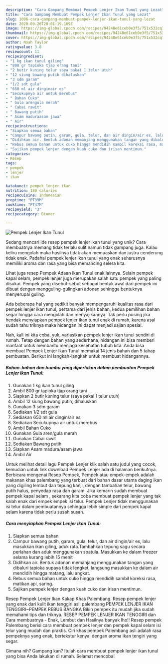 ```yaml
---
description: "Cara Gampang Membuat Pempek Lenjer Ikan Tunul yang Lezat"
title: "Cara Gampang Membuat Pempek Lenjer Ikan Tunul yang Lezat"
slug: 1096-cara-gampang-membuat-pempek-lenjer-ikan-tunul-yang-lezat
date: 2020-09-26T20:01:19.169Z
image: https://img-global.cpcdn.com/recipes/94248e61ceb0e3f5/751x532cq70/pempek-lenjer-ikan-tunul-foto-resep-utama.jpg
thumbnail: https://img-global.cpcdn.com/recipes/94248e61ceb0e3f5/751x532cq70/pempek-lenjer-ikan-tunul-foto-resep-utama.jpg
cover: https://img-global.cpcdn.com/recipes/94248e61ceb0e3f5/751x532cq70/pempek-lenjer-ikan-tunul-foto-resep-utama.jpg
author: Noah Taylor
ratingvalue: 3.8
reviewcount: 11
recipeingredient:
- "1 kg ikan tunul giling"
- "800 gr tapioka tjap orang tani"
- "2 butir kuning telur saya pakai 1 telur utuh"
- "12 siung bawang putih dihaluskan"
- "3 sdm garam"
- "1/2 sdt gula"
- "650 ml air dinginair es"
- "Secukupnya air untuk merebus"
- " Bahan Cuko"
- " Gula arengula merah"
- " Cabai rawit"
- " Bawang putih"
- " Asam maduraasam jawa"
- " Air"
recipeinstructions:
- "Siapkan semua bahan"
- "Campur bawang putih, garam, gula, telur, dan air dingin/air es, lalu masukkan ikan giling, aduk rata.Tambahkan tepung sagu secara perlahan dan aduk menggunakan spatula. Masukkan ke dalam freezer selama kurang lebih 15 menit"
- "Didihkan air. Bentuk adonan memanjang menggunakan tangan yang dibaluri tapioka supaya tidak lengket, langsung masukkan ke dalam air mendidih hingga matang, lalu angkat."
- "Rebus semua bahan untuk cuko hingga mendidih sambil koreksi rasa, matikan api, saring."
- "Sajikan pempek lenjer dengan kuah cuko dan irisan mentimun."
categories:
- Resep
tags:
- pempek
- lenjer
- ikan

katakunci: pempek lenjer ikan 
nutrition: 180 calories
recipecuisine: Indonesian
preptime: "PT39M"
cooktime: "PT47M"
recipeyield: "3"
recipecategory: Dinner

---
```



![Pempek Lenjer Ikan Tunul](https://img-global.cpcdn.com/recipes/94248e61ceb0e3f5/751x532cq70/pempek-lenjer-ikan-tunul-foto-resep-utama.jpg)

Sedang mencari ide resep pempek lenjer ikan tunul yang unik? Cara membuatnya memang tidak terlalu sulit namun tidak gampang juga. Kalau keliru mengolah maka hasilnya tidak akan memuaskan dan justru cenderung tidak enak. Padahal pempek lenjer ikan tunul yang enak seharusnya memiliki aroma dan rasa yang bisa memancing selera kita.

Lihat juga resep Pempek Adaan Ikan Tunul enak lainnya. Selain pempek kapal selam, pempek lenjer juga merupakan salah satu pempek yang paling disukai. Pempek yang disebut-sebut sebagai bentuk awal dari pempek ini dibuat dengan mengguling-gulingkan adonan sehingga bentuknya menyerupai guling.

Ada beberapa hal yang sedikit banyak mempengaruhi kualitas rasa dari pempek lenjer ikan tunul, pertama dari jenis bahan, kedua pemilihan bahan segar hingga cara mengolah dan menyajikannya. Tak perlu pusing jika hendak menyiapkan pempek lenjer ikan tunul enak di rumah, karena asal sudah tahu triknya maka hidangan ini dapat menjadi sajian spesial.


Nah, kali ini kita coba, yuk, variasikan pempek lenjer ikan tunul sendiri di rumah. Tetap dengan bahan yang sederhana, hidangan ini bisa memberi manfaat untuk membantu menjaga kesehatan tubuh kita. Anda bisa membuat Pempek Lenjer Ikan Tunul memakai 14 jenis bahan dan 5 tahap pembuatan. Berikut ini langkah-langkah untuk membuat hidangannya.

<!--inarticleads1-->

##### Bahan-bahan dan bumbu yang diperlukan dalam pembuatan Pempek Lenjer Ikan Tunul:

1. Gunakan 1 kg ikan tunul giling
1. Ambil 800 gr tapioka tjap orang tani
1. Siapkan 2 butir kuning telur (saya pakai 1 telur utuh)
1. Ambil 12 siung bawang putih, dihaluskan
1. Gunakan 3 sdm garam
1. Sediakan 1/2 sdt gula
1. Sediakan 650 ml air dingin/air es
1. Sediakan Secukupnya air untuk merebus
1. Ambil  Bahan Cuko
1. Gunakan  Gula aren/gula merah
1. Gunakan  Cabai rawit
1. Sediakan  Bawang putih
1. Siapkan  Asam madura/asam jawa
1. Ambil  Air


Untuk melihat detail lagu Pempek Lenjer klik salah satu judul yang cocok, kemudian untuk link download Pempek Lenjer ada di halaman berikutnya. Berbicara mengenai Resep Pempek, Pempek atau empek-empek adalah makanan khas palembang yang terbuat dari bahan dasar utama daging ikan yang digiling lembut dan tepung kanji, dengan tambahan telur, bawang putih halus, penyedap rasa dan garam. Jika kemarin sudah membuat pempek kapal selam , sekarang kita coba membuat pempek lenjer yang tak kalah enak dari empek empek isi telur. Pempek Lenjer tidak menggunakan isi telur dalam pembuatannya sehingga lebih simple dari pempek kapal selam karena tidak perlu susah susah. 

<!--inarticleads2-->

##### Cara menyiapkan Pempek Lenjer Ikan Tunul:

1. Siapkan semua bahan
1. Campur bawang putih, garam, gula, telur, dan air dingin/air es, lalu masukkan ikan giling, aduk rata.Tambahkan tepung sagu secara perlahan dan aduk menggunakan spatula. Masukkan ke dalam freezer selama kurang lebih 15 menit
1. Didihkan air. Bentuk adonan memanjang menggunakan tangan yang dibaluri tapioka supaya tidak lengket, langsung masukkan ke dalam air mendidih hingga matang, lalu angkat.
1. Rebus semua bahan untuk cuko hingga mendidih sambil koreksi rasa, matikan api, saring.
1. Sajikan pempek lenjer dengan kuah cuko dan irisan mentimun.


Resep Pempek Lenjer Ikan Kakap Khas Palembang. Resep pempek lenjer yang enak dari kulit ikan tenggiri asli palembang PEMPEK LENJER IKAN TENGGIRI~PEMPEK REBUS BANGKA Bikin pempek itu mudah jika sudah memahami tips dan triknya. RESEP PEMPEK LENJER IKAN TENGGIRI dan Cara membuatnya - Enak, Lembut dan Hasilnya banyak lho‼️ Resep pempek Palembang berisi cara membuat pempek lenjer dan pempek kapal selam isi telur yang mudah dan praktis. Ciri khas pempek Palembang asli adalah rasa pempeknya yang enak, bertekstur kenyal dengan aroma ikan tengiri yang segar. 

Gimana nih? Gampang kan? Itulah cara membuat pempek lenjer ikan tunul yang bisa Anda lakukan di rumah. Selamat mencoba!
